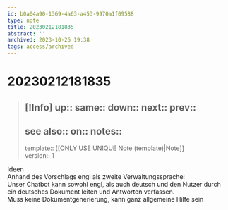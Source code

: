```yaml
---
id: b0a04a90-1369-4a63-a453-9970a1f09588
type: note
title: 20230212181835
abstract: ''
archived: 2023-10-26 19:38
tags: access/archived
---
```

# 20230212181835
> [!Info]
> up::
> same::
> down::
> next::
> prev::
> ---
> see also::
> on::
> notes::
> ---
> template:: [[ONLY USE UNIQUE Note (template)|Note]]  
> version:: 1

Ideen  
Anhand des Vorschlags engl als zweite Verwaltungssprache:  
Unser Chatbot kann sowohl engl, als auch deutsch und den Nutzer durch ein deutsches Dokument leiten und Antworten verfassen.  
Muss keine Dokumentgenerierung, kann ganz allgemeine Hilfe sein
